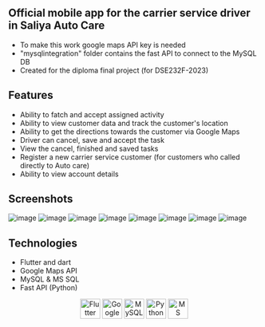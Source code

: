 ## Official mobile app for the carrier service driver in Saliya Auto Care
 - To make this work google maps API key is needed
 - "mysqlintegration" folder contains the fast API to connect to the MySQL DB
 - Created for the diploma final project (for DSE232F-2023)

## Features

- Ability to fatch and accept assigned activity
- Ability to view customer data and track the customer's location
- Ability to get the directions towards the customer via Google Maps 
- Driver can cancel, save and accept the task
- View the cancel, finished and saved tasks
- Register a new carrier service customer (for customers who called directly to Auto care)
- Ability to view account details
  
## Screenshots
![image](https://github.com/user-attachments/assets/577171cd-6057-4bf0-9458-1794f5c8d043)
![image](https://github.com/user-attachments/assets/b81ddf80-b264-4ab4-8483-b747107ae343)
![image](https://github.com/user-attachments/assets/e18b8bc2-d621-4645-9d39-8b0f6ddcb737)
![image](https://github.com/user-attachments/assets/bfcec6a6-18a7-4af2-86fd-eb9a65abb692)
![image](https://github.com/user-attachments/assets/fab4a050-4045-4b9c-994e-81d8ce8672d6)
![image](https://github.com/user-attachments/assets/9d51c384-06dc-4c9f-a830-b6e24ab10ac3)
![image](https://github.com/user-attachments/assets/0454a9c6-9d30-47aa-838b-37c3aa28b27e)
![image](https://github.com/user-attachments/assets/6c664b27-be7c-4137-830c-0dfe3846ecb7)

## Technologies
- Flutter and dart
- Google Maps API
- MySQL & MS SQL
- Fast API (Python)
<p align="center"> <a> <img src="https://www.vectorlogo.zone/logos/flutterio/flutterio-icon.svg" alt="Flutter" width="40" height="40"/> </a>
<a> <img src="https://www.vectorlogo.zone/logos/google_maps/google_maps-icon.svg" alt="Google Maps API" width="40" height="40"/> </a>
<a> <img src="https://www.vectorlogo.zone/logos/mysql/mysql-ar21~bgwhite.svg" alt="MySQL" width="40" height="40"/> </a>
<a> <img src="https://www.vectorlogo.zone/logos/python/python-icon.svg" alt="Python" width="40" height="40"/> </a>
<a> <img src="https://www.svgrepo.com/show/303229/microsoft-sql-server-logo.svg" alt="MS SQL" width="40" height="40"/> </a>
</p>
